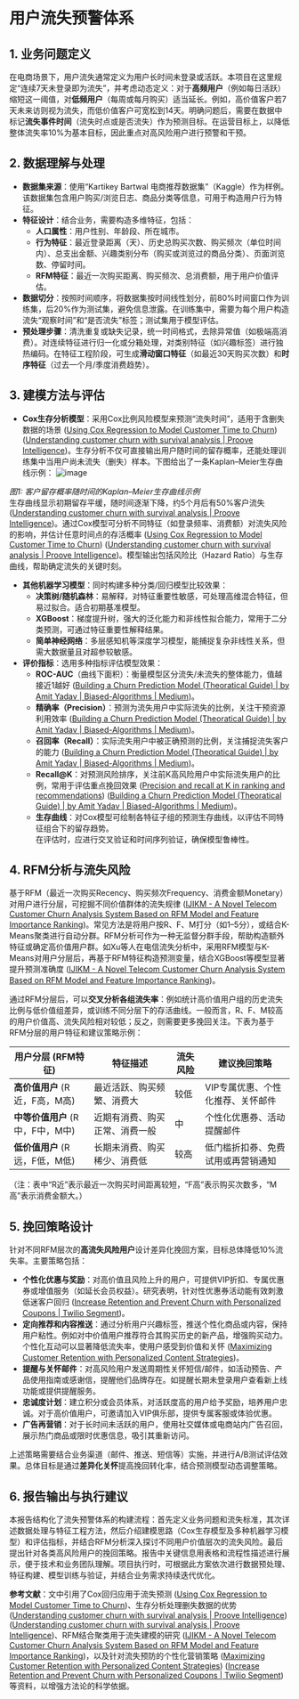 # 用户流失预警体系

## 1. 业务问题定义  
在电商场景下，用户流失通常定义为用户长时间未登录或活跃。本项目在这里规定“连续7天未登录即为流失”，并考虑动态定义：对于**高频用户**（例如每日活跃）缩短这一阈值，对**低频用户**（每周或每月购买）适当延长。例如，高价值客户若7天未来访则视为流失，而低价值客户可宽松到14天。明确问题后，需要在数据中标记**流失事件时间**（流失时点或是否流失）作为预测目标。在运营目标上，以降低整体流失率10%为基本目标，因此重点对高风险用户进行预警和干预。

## 2. 数据理解与处理  
- **数据集来源**：使用“Kartikey Bartwal 电商推荐数据集”（Kaggle）作为样例。该数据集包含用户购买/浏览日志、商品分类等信息，可用于构造用户行为特征。  
- **特征设计**：结合业务，需要构造多维特征，包括：  
  - **人口属性**：用户性别、年龄段、所在城市。  
  - **行为特征**：最近登录距离（天）、历史总购买次数、购买频次（单位时间内）、总支出金额、兴趣类别分布（购买或浏览过的商品分类）、页面浏览数、停留时间。  
  - **RFM特征**：最近一次购买距离、购买频次、总消费额，用于用户价值评估。  
- **数据切分**：按照时间顺序，将数据集按时间线性划分，前80%时间窗口作为训练集，后20%作为测试集，避免信息泄露。在训练集中，需要为每个用户构造流失“观察时间”和“是否流失”标签；测试集用于模型评估。  
- **预处理步骤**：清洗重复或缺失记录，统一时间格式，去除异常值（如极端高消费）。对连续特征进行归一化或分箱处理，对类别特征（如兴趣标签）进行独热编码。在特征工程阶段，可生成**滑动窗口特征**（如最近30天购买次数）和**时序特征**（过去一个月/季度消费趋势）。  

## 3. 建模方法与评估  
- **Cox生存分析模型**：采用Cox比例风险模型来预测“流失时间”，适用于含删失数据的场景 ([Using Cox Regression to Model Customer Time to Churn](https://www.ibm.com/docs/en/spss-statistics/saas?topic=regression-using-cox-model-customer-time-churn#:~:text=As%20part%20of%20its%20efforts,are%20pulled%20from%20the%20database)) ([Understanding customer churn with survival analysis | Proove Intelligence](https://www.prooveintelligence.com/blog/understanding-customer-churn-with-survival-analysis/#:~:text=Survival%20analysis%20is%20perhaps%20more,a%20customer%20ending%20their%20subscription))。生存分析不仅可直接输出用户随时间的留存概率，还能处理训练集中当用户尚未流失（删失）样本。下图给出了一条Kaplan–Meier生存曲线示例：
![image](https://github.com/user-attachments/assets/c314da6d-d810-4904-87f6-c1d88092d016)

*图1: 客户留存概率随时间的Kaplan–Meier生存曲线示例*  
  生存曲线显示初期留存平缓，随时间逐渐下降，约5个月后有50%客户流失 ([Understanding customer churn with survival analysis | Proove Intelligence](https://www.prooveintelligence.com/blog/understanding-customer-churn-with-survival-analysis/#:~:text=We%20can%20clearly%20see%20that,continuing%20to%20past%20500%20days))。通过Cox模型可分析不同特征（如登录频率、消费额）对流失风险的影响，并估计任意时间点的存活概率 ([Using Cox Regression to Model Customer Time to Churn](https://www.ibm.com/docs/en/spss-statistics/saas?topic=regression-using-cox-model-customer-time-churn#:~:text=As%20part%20of%20its%20efforts,are%20pulled%20from%20the%20database)) ([Understanding customer churn with survival analysis | Proove Intelligence](https://www.prooveintelligence.com/blog/understanding-customer-churn-with-survival-analysis/#:~:text=Survival%20analysis%20is%20perhaps%20more,a%20customer%20ending%20their%20subscription))。模型输出包括风险比（Hazard Ratio）与生存曲线，帮助确定流失的关键时刻。  
- **其他机器学习模型**：同时构建多种分类/回归模型比较效果：  
  - **决策树/随机森林**：易解释，对特征重要性敏感，可处理高维混合特征，但易过拟合。适合初期基准模型。  
  - **XGBoost**：梯度提升树，强大的泛化能力和非线性拟合能力，常用于二分类预测，可通过特征重要性解释结果。  
  - **简单神经网络**：多层感知机等深度学习模型，能捕捉复杂非线性关系，但需大数据量且对超参较敏感。  
- **评价指标**：选用多种指标评估模型效果：  
  - **ROC-AUC**（曲线下面积）：衡量模型区分流失/未流失的整体能力，值越接近1越好 ([Building a Churn Prediction Model (Theoratical Guide) | by Amit Yadav | Biased-Algorithms | Medium](https://medium.com/biased-algorithms/building-a-churn-prediction-model-e8558add21a4#:~:text=The%20ROC,churners%20across%20all%20possible%20thresholds))。  
  - **精确率（Precision）**：预测为流失用户中实际流失的比例，关注干预资源利用效率 ([Building a Churn Prediction Model (Theoratical Guide) | by Amit Yadav | Biased-Algorithms | Medium](https://medium.com/biased-algorithms/building-a-churn-prediction-model-e8558add21a4#:~:text=,predicting))。  
  - **召回率（Recall）**：实际流失用户中被正确预测的比例，关注捕捉流失客户的能力 ([Building a Churn Prediction Model (Theoratical Guide) | by Amit Yadav | Biased-Algorithms | Medium](https://medium.com/biased-algorithms/building-a-churn-prediction-model-e8558add21a4#:~:text=,predicting))。  
  - **Recall@K**：对预测风险排序，关注前K高风险用户中实际流失用户的比例，常用于评估重点挽回效果 ([Precision and recall at K in ranking and recommendations](https://www.evidentlyai.com/ranking-metrics/precision-recall-at-k#:~:text=,within%20the%20top%20K%20positions)) ([Building a Churn Prediction Model (Theoratical Guide) | by Amit Yadav | Biased-Algorithms | Medium](https://medium.com/biased-algorithms/building-a-churn-prediction-model-e8558add21a4#:~:text=,predicting))。  
  - **生存曲线**：对Cox模型可绘制各特征子组的预测生存曲线，以评估不同特征组合下的留存趋势。  
  在评估时，应进行交叉验证和时间序列验证，确保模型鲁棒性。  

## 4. RFM分析与流失风险  
基于RFM（最近一次购买Recency、购买频次Frequency、消费金额Monetary）对用户进行分层，可挖掘不同价值群体的流失规律 ([IJIKM - A Novel Telecom Customer Churn Analysis System Based on RFM Model and Feature Importance Ranking](https://www.informingscience.org/Publications/5192#:~:text=Methodology%20The%20telecom%20customer%20churn,7%2C043%20instances%20and%2021%20features))。常见方法是将用户按R、F、M打分（如1–5分），或结合K-Means聚类进行自动分群。RFM分析可作为一种无监督分群手段，帮助构造额外特征或确定高价值用户群。如Xu等人在电信流失分析中，采用RFM模型与K-Means对用户分层后，再基于RFM特征构造预测变量，结合XGBoost等模型显著提升预测准确度 ([IJIKM - A Novel Telecom Customer Churn Analysis System Based on RFM Model and Feature Importance Ranking](https://www.informingscience.org/Publications/5192#:~:text=Methodology%20The%20telecom%20customer%20churn,7%2C043%20instances%20and%2021%20features))。  

通过RFM分层后，可以**交叉分析各组流失率**：例如统计高价值用户组的历史流失比例与低价值组差异，或训练不同分层下的存活曲线。一般而言，R、F、M较高的用户价值高、流失风险相对较低；反之，则需要更多挽回关注。下表为基于RFM分层的用户特征和建议策略示例：  

| 用户分层 (RFM特征)        | 特征描述               | 流失风险 | 建议挽回策略       |
|---------------------------|-----------------------|----------|------------------|
| **高价值用户** (R近，F高，M高)  | 最近活跃、购买频繁、消费大   | 较低     | VIP专属优惠、个性化推荐、关怀邮件 |
| **中等价值用户** (R中，F中，M中) | 近期有消费、购买正常、消费一般 | 中      | 个性化优惠券、活动提醒邮件     |
| **低价值用户** (R远，F低，M低)   | 长期未消费、购买稀少、消费低   | 较高     | 低门槛折扣券、免费试用或再营销通知 |

（注：表中“R近”表示最近一次购买时间距离较短，“F高”表示购买次数多，“M高”表示消费金额大。）  

## 5. 挽回策略设计  
针对不同RFM层次的**高流失风险用户**设计差异化挽回方案，目标总体降低10%流失率。主要策略包括：  
- **个性化优惠与奖励**：对高价值且风险上升的用户，可提供VIP折扣、专属优惠券或增值服务（如延长会员权益）。研究表明，针对性优惠券活动能有效刺激低迷客户回归 ([Increase Retention and Prevent Churn with Personalized Coupons | Twilio Segment](https://segment.com/recipes/voucherify-increase-retention-prevent-churn-coupons/#:~:text=effective%20personalized%20coupon%20campaign%20to,customer%20churn%20and%20increase%20retention))。  
- **定向推荐和内容推送**：通过分析用户兴趣标签，推送个性化商品或内容，保持用户粘性。例如对中价值用户推荐符合其购买历史的新产品，增强购买动力。个性化互动可以显著降低流失率，使用户感受到价值和关怀 ([Maximizing Customer Retention with Personalized Content Strategies](https://www.storyly.io/post/using-personalized-content-for-customer-retention-strategies-and-benefits#:~:text=match%20at%20L191%20personalized%20interactions%2C,stable%20and%20loyal%20customer%20base))。  
- **提醒与关怀邮件**：对高风险用户发送周期性关怀短信/邮件，如活动预告、产品使用指南或感谢信，提醒他们品牌存在。如提醒长期未登录用户查看新上线功能或提供提醒服务。  
- **忠诚度计划**：建立积分或会员体系，对活跃度高的用户给予奖励，培养用户忠诚。对于高价值用户，可邀请加入VIP俱乐部，提供专属客服或体验优惠。  
- **广告再营销**：对于长时间未活跃的用户，使用社交媒体或电商站内广告召回，展示热门商品或限时优惠信息，吸引其重新访问。  

上述策略需要结合业务渠道（邮件、推送、短信等）实施，并进行A/B测试评估效果。总体目标是通过**差异化关怀**提高挽回转化率，结合预测模型动态调整策略。  

## 6. 报告输出与执行建议  
本报告结构化了流失预警体系的构建流程：首先定义业务问题和流失标准，其次详述数据处理与特征工程方法，然后介绍建模思路（Cox生存模型及多种机器学习模型）和评估指标，并结合RFM分析深入探讨不同用户价值层次的流失风险。最后提出针对各类高风险用户的挽回策略。报告中关键信息用表格和流程性描述进行展示，便于技术和业务团队理解。项目执行时，可根据此方案依次进行数据预处理、特征构建、模型训练与验证，并结合业务需求持续迭代优化。  

**参考文献**：文中引用了Cox回归应用于流失预测 ([Using Cox Regression to Model Customer Time to Churn](https://www.ibm.com/docs/en/spss-statistics/saas?topic=regression-using-cox-model-customer-time-churn#:~:text=As%20part%20of%20its%20efforts,are%20pulled%20from%20the%20database))、生存分析处理删失数据的优势 ([Understanding customer churn with survival analysis | Proove Intelligence](https://www.prooveintelligence.com/blog/understanding-customer-churn-with-survival-analysis/#:~:text=Survival%20analysis%20is%20perhaps%20more,a%20customer%20ending%20their%20subscription)) ([Understanding customer churn with survival analysis | Proove Intelligence](https://www.prooveintelligence.com/blog/understanding-customer-churn-with-survival-analysis/#:~:text=We%20can%20clearly%20see%20that,continuing%20to%20past%20500%20days))、RFM结合聚类用于流失建模的研究 ([IJIKM - A Novel Telecom Customer Churn Analysis System Based on RFM Model and Feature Importance Ranking](https://www.informingscience.org/Publications/5192#:~:text=Methodology%20The%20telecom%20customer%20churn,7%2C043%20instances%20and%2021%20features))，以及针对流失预防的个性化营销策略 ([Maximizing Customer Retention with Personalized Content Strategies](https://www.storyly.io/post/using-personalized-content-for-customer-retention-strategies-and-benefits#:~:text=match%20at%20L191%20personalized%20interactions%2C,stable%20and%20loyal%20customer%20base)) ([Increase Retention and Prevent Churn with Personalized Coupons | Twilio Segment](https://segment.com/recipes/voucherify-increase-retention-prevent-churn-coupons/#:~:text=effective%20personalized%20coupon%20campaign%20to,customer%20churn%20and%20increase%20retention))等资料，以增强方法论的科学依据。
